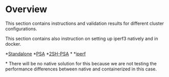 # Overview

This section contains instructions and validation results for different cluster configurations.

This section contains also instruction on setting up iperf3 natively and in docker.

*[Standalone](https://github.com/Asim-A/scaling-wiz/tree/master/cluster-configs/standalone)
*[PSA](https://github.com/Asim-A/scaling-wiz/tree/master/cluster-configs/PSA)
*[2SH-PSA](https://githubcom/Asim-A/scaling-wiz/tree/master/cluster-configs/2sh-psa) \*
*[iperf](https://githubcom/Asim-A/scaling-wiz/tree/master/cluster-configs/iperf)

\* There will be no native solution for this because we are not testing the performance differences between native and containerized in this case.
